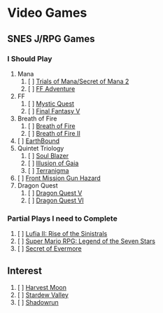 # Video Games

## SNES J/RPG Games 

### I Should Play

1. Mana
    1. [ ] [Trials of Mana/Secret of Mana 2](https://en.wikipedia.org/wiki/Trials_of_Mana)
    1. [ ] [FF Adventure](https://en.wikipedia.org/wiki/Final_Fantasy_Adventure)
1. FF
    1. [ ] [Mystic Quest](https://en.wikipedia.org/wiki/Final_Fantasy_Mystic_Quest)
    1. [ ] [Final Fantasy V](https://en.wikipedia.org/wiki/Final_Fantasy_V)
1. Breath of Fire
    1. [ ] [Breath of Fire](https://en.wikipedia.org/wiki/Breath_of_Fire_(video_game))
    1. [ ] [Breath of Fire II](https://en.wikipedia.org/wiki/Breath_of_Fire_II)
1. [ ] [EarthBound](https://en.wikipedia.org/wiki/EarthBound)
1. Quintet Triology
    1. [ ] [Soul Blazer](https://en.wikipedia.org/wiki/Soul_Blazer)
    1. [ ] [Illusion of Gaia](https://en.wikipedia.org/wiki/Illusion_of_Gaia)
    1. [ ] [Terranigma](https://en.wikipedia.org/wiki/Terranigma)
1. [ ] [Front Mission Gun Hazard](https://en.wikipedia.org/wiki/Front_Mission_Series:_Gun_Hazard)
1. Dragon Quest
    1. [ ] [Dragon Quest V](https://en.wikipedia.org/wiki/Dragon_Quest_V)
    1. [ ] [Dragon Quest VI](https://en.wikipedia.org/wiki/Dragon_Quest_VI)

### Partial Plays I need to Complete

1. [ ] [Lufia II: Rise of the Sinistrals](https://en.wikipedia.org/wiki/Lufia_II:_Rise_of_the_Sinistrals)
1. [ ] [Super Mario RPG: Legend of the Seven Stars](https://en.wikipedia.org/wiki/Super_Mario_RPG)
1. [ ] [Secret of Evermore](https://en.wikipedia.org/wiki/Secret_of_Evermore)

## Interest

1. [ ] [Harvest Moon](https://en.wikipedia.org/wiki/Harvest_Moon_(video_game))
1. [ ] [Stardew Valley](https://en.wikipedia.org/wiki/Stardew_Valley)
1. [ ] [Shadowrun](https://en.wikipedia.org/wiki/Shadowrun_(1993_video_game))
